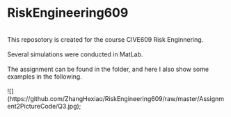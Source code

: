 # RiskEngineering609
<br>
This reposotory is created for the course CIVE609 Risk Enginnering.<br><br>
Several simulations were conducted in MatLab.<br><br>
The assignment can be found in the folder, and here I also show some examples in the following.<br><br>
![](https://github.com/ZhangHexiao/RiskEngineering609/raw/master/Assignment2PictureCode/Q3.jpg);<br><br>
